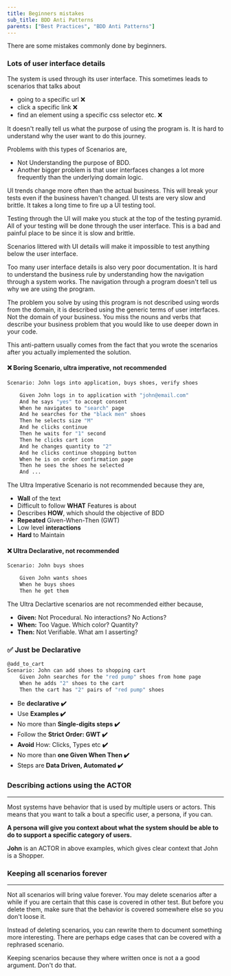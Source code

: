 ```yaml
---
title: Beginners mistakes
sub_title: BDD Anti Patterns
parents: ["Best Practices", "BDD Anti Patterns"]
---
```


There are some mistakes commonly done by beginners.

### Lots of user interface details

The system is used through its user interface. This sometimes leads to scenarios that talks about 

* going to a specific url ❌
* click a specific link ❌
* find an element using a specific css selector etc. ❌

It doesn't really tell us what the purpose of using the program is. It is hard to understand why the user want to do this journey.

Problems with this types of Scenarios are,

* Not Understanding the purpose of BDD. 
* Another bigger problem is that user interfaces changes a lot more frequently than the underlying domain logic.

UI trends change more often than the actual business. This will break your tests even if the business haven't changed. UI tests are very slow and brittle. It takes a long time to fire up a UI testing tool.

Testing through the UI will make you stuck at the top of the testing pyramid. All of your testing will be done through the user interface. This is a bad and painful place to be since it is slow and brittle.

Scenarios littered with UI details will make it impossible to test anything below the user interface.

Too many user interface details is also very poor documentation. It is hard to understand the business rule by understanding how the navigation through a system works. The navigation through a program doesn't tell us why we are using the program.

The problem you solve by using this program is not described using words from the domain, it is described using the generic terms of user interfaces. Not the domain of your business. You miss the nouns and verbs that describe your business problem that you would like to use deeper down in your code.

This anti-pattern usually comes from the fact that you wrote the scenarios after you actually implemented the solution.

#### ❌ Boring Scenario, ultra imperative, not recommended 

```bash
Scenario: John logs into application, buys shoes, verify shoes

    Given John logs in to application with "john@email.com"
    And he says "yes" to accept consent
    When he navigates to "search" page
    And he searches for the "black men" shoes
    Then he selects size "M"
    And he clicks continue
    Then he waits for "1" second
    Then he clicks cart icon
    And he changes quantity to "2"
    And he clicks continue shopping button
    When he is on order confirmation page
    Then he sees the shoes he selected
    And ...

```
The Ultra Imperative Scenario is not recommended because they are, 

* **Wall** of the text
* Difficult to follow **WHAT** Features is about
* Describes **HOW**, which should the objective of BDD
* **Repeated** Given-When-Then (GWT)
* Low level **interactions**
* **Hard** to Maintain

#### ❌ Ultra Declarative, not recommended 

```bash
Scenario: John buys shoes

    Given John wants shoes
    When he buys shoes
    Then he get them

```

The Ultra Declartive scenarios are not recommended either because,
* **Given:** Not Procedural. No interactions? No Actions?
* **When:** Too Vague. Which color? Quantity?
* **Then:** Not Verifiable. What am I asserting?

### ✅ Just be Declarative

```bash
@add_to_cart
Scenario: John can add shoes to shopping cart
    Given John searches for the "red pump" shoes from home page
    When he adds "2" shoes to the cart
    Then the cart has "2" pairs of "red pump" shoes
```

* Be **declarative ✔️**
* Use **Examples ✔️**
* No more than **Single-digits steps ✔️**
* Follow the **Strict Order: GWT ✔️**
* **Avoid** How: Clicks, Types etc **✔️**
* No more than **one Given When Then ✔️**
* Steps are **Data Driven, Automated ✔️**

### Describing actions using the ACTOR
---

Most systems have behavior that is used by multiple users or actors. This means that you want to talk a bout a specific user, a persona, if you can. 

**A persona will give you context about what the system should be able to do to support a specific category of users.**

**John** is an ACTOR in above examples, which gives clear context that John is a Shopper.


### Keeping all scenarios forever
---

Not all scenarios will bring value forever. You may delete scenarios after a while if you are certain that this case is covered in other test. But before you delete them, make sure that the behavior is covered somewhere else so you don't loose it.

Instead of deleting scenarios, you can rewrite them to document something more interesting. There are perhaps edge cases that can be covered with a rephrased scenario.

Keeping scenarios because they where written once is not a a good argument. Don't do that.
